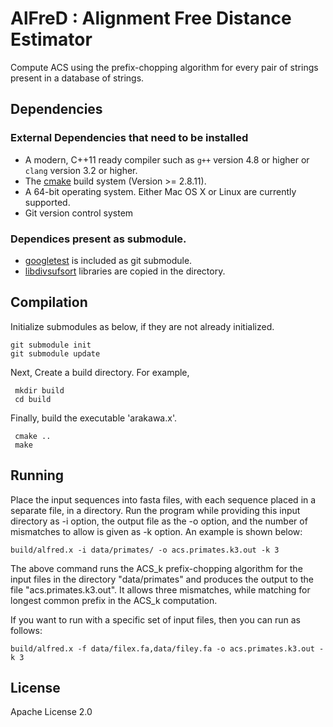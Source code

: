 # AlFreD : Alignment Free Distance Estimator

Compute ACS using the prefix-chopping algorithm for every pair of strings present in a database of strings.

## Dependencies
### External Dependencies that need to be installed
* A modern, C++11 ready compiler such as `g++` version 4.8 or higher or `clang` version 3.2 or higher.
* The [cmake](www.cmake.org) build system (Version >= 2.8.11).
* A 64-bit operating system. Either Mac OS X or Linux are currently supported.
* Git version control system

### Dependices present as submodule.
* [googletest](https://code.google.com/p/googletest/) is included as git submodule.
* [libdivsufsort](https://github.com/y-256/libdivsufsort) libraries are copied in the directory.

## Compilation

Initialize submodules as below, if they are not already initialized.

    git submodule init
    git submodule update

Next, Create a build directory. For example,

     mkdir build
     cd build

Finally, build the executable 'arakawa.x'.

     cmake ..
     make

## Running

Place the input sequences into fasta files, with each sequence placed in a separate file, in a directory. Run the program while providing this input directory as -i option, the output file as the -o option, and the number of mismatches to allow is given as -k option.
An example is shown below:

    build/alfred.x -i data/primates/ -o acs.primates.k3.out -k 3

The above command runs the ACS_k prefix-chopping algorithm for the input
files in the directory "data/primates" and produces the output to
the file "acs.primates.k3.out". It allows three mismatches, while
matching for longest common prefix in the ACS_k computation.

If you want to run with a specific set of input files, then you can run as follows:

    build/alfred.x -f data/filex.fa,data/filey.fa -o acs.primates.k3.out -k 3

## License

Apache License 2.0
